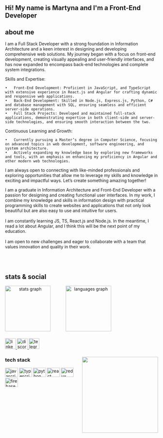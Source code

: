 <h2 align="left">Hi! My name is Martyna and I'm a Front-End Developer</h2>
<p align='center'>
</p>


<!--  [![trophy](https://github-profile-trophy.vercel.app/?username=fyrodems&theme=onedark)](https://github.com/ryo-ma/github-profile-trophy) -->


###

<h2> about me </h2>


I am a Full Stack Developer with a strong foundation in Information Architecture and a keen interest in designing and developing comprehensive web solutions. My journey began with a focus on front-end development, creating visually appealing and user-friendly interfaces, and has now expanded to encompass back-end technologies and complete system integrations.

Skills and Expertise:

	•	Front-End Development: Proficient in JavaScript, and TypeScript with extensive experience in React.js and Angular for crafting dynamic and responsive web applications.
	•	Back-End Development: Skilled in Node.js, Express.js, Python, C# and database management with SQL, ensuring seamless and efficient server-side operations.
	•	Full Stack Projects: Developed and maintained full-stack applications, demonstrating expertise in both client-side and server-side technologies, and ensuring smooth interaction between the two.

Continuous Learning and Growth:

	•	Currently pursuing a Master’s degree in Computer Science, focusing on advanced topics in web development, software engineering, and system architecture.
	•	Actively expanding my knowledge base by exploring new frameworks and tools, with an emphasis on enhancing my proficiency in Angular and other modern web technologies.

I am always open to connecting with like-minded professionals and exploring opportunities that allow me to leverage my skills and knowledge in exciting and impactful ways. Let’s create something amazing together!


I am a graduate in Information Architecture and Front-End Developer with a passion for designing and creating functional user interfaces. 
In my work, I combine my knowledge and skills in information design with practical programming skills to create websites and applications that not only look beautiful but are also easy to use and intuitive for users.
<br clear="both">
<br clear="both">
I am constantly learning JS, TS, React.js and Node.js. In the meantime, I read a lot about Angular, and I think this will be the next point of my education.
<br clear="both">
<br clear="both">
I am open to new challenges and eager to collaborate with a team that values innovation and quality in their work.

<br clear="both">
<br clear="both">

###

<h2> stats & social </h2>

<div align="center" style="display:flex; gap:50px;" >
  <img src="https://github-readme-stats.vercel.app/api?hide_title=false&hide_rank=false&show_icons=true&include_all_commits=true&count_private=true&disable_animations=false&theme=codeSTACKr&locale=en&hide_border=false&username=fyrodems" height="150" alt="stats graph"  />
  <img src="https://github-readme-stats.vercel.app/api/top-langs?locale=en&hide_title=false&layout=compact&card_width=320&langs_count=5&theme=codeSTACKr&hide_border=false&username=fyrodems" height="150" alt="languages graph"  />
</div>


###

<div align="left">
  <a href="https://www.linkedin.com/in/martyna-filipiak/" target="_blank">
    <img src="https://img.shields.io/static/v1?message=LinkedIn&logo=linkedin&label=&color=0077B5&logoColor=white&labelColor=&style=for-the-badge" height="35" alt="linkedin logo"  />
  </a>
  <a href="https://discord.com/users/fyrodems#7635" target="_blank">
    <img src="https://img.shields.io/static/v1?message=Discord&logo=discord&label=&color=7289DA&logoColor=white&labelColor=&style=for-the-badge" height="35" alt="discord logo"  />
  </a>
  <img src="https://img.shields.io/static/v1?message=Telegram&logo=telegram&label=&color=2CA5E0&logoColor=white&labelColor=&style=for-the-badge" height="35" alt="telegram logo"  />
</div>

###

<img align="right" height="250" src="https://i.imgflip.com/6tj9yb.jpg"  />

###

<h3> tech stack </h3>

<div align="left">
  <img src="https://cdn.jsdelivr.net/gh/devicons/devicon/icons/javascript/javascript-original.svg" height="30" width="42" alt="javascript logo"  />
  <img src="https://cdn.jsdelivr.net/gh/devicons/devicon/icons/typescript/typescript-plain.svg" height="30" width="42" alt="typescript logo"  />  
  <img src="https://cdn.jsdelivr.net/gh/devicons/devicon/icons/python/python-original.svg" height="30" width="42" alt="python logo"  />
  <img src="https://cdn.jsdelivr.net/gh/devicons/devicon/icons/react/react-original.svg" height="30" width="42" alt="react logo"  />
  <img src="https://cdn.jsdelivr.net/gh/devicons/devicon/icons/redux/redux-original.svg" height="30" width="42" alt="redux logo"  />
  <img src="https://cdn.jsdelivr.net/gh/devicons/devicon/icons/firebase/firebase-plain.svg" height="30" width="42" alt="firebase logo"  />
</div>

###

<br clear="both">


<!-- ![visitors](https://visitor-badge.glitch.me/badge?page_id=90272040.90272040) -->



<!-- <div>
  <h2> spotify </h2>
  
[![spotify-github-profile](https://spotify-github-profile.vercel.app/api/view?uid=1212.3&cover_image=true&theme=default&show_offline=false&background_color=121212&bar_color_cover=true)](https://spotify-github-profile.vercel.app/api/view?uid=1212.3&redirect=true)
</div> -->




###
